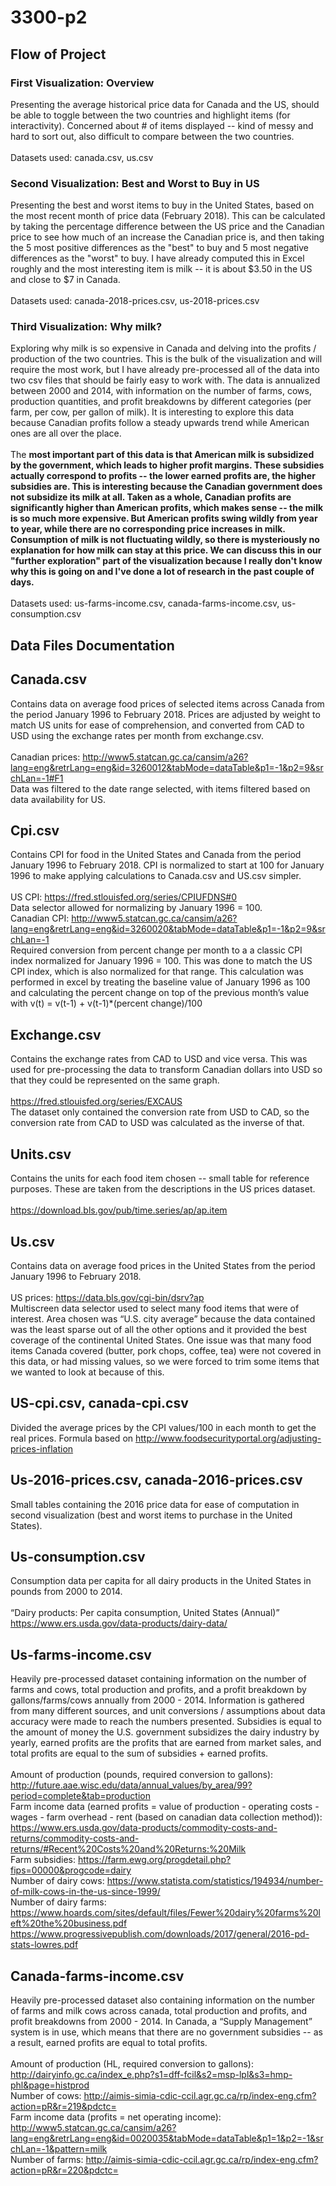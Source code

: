 # 3300-p2

## Flow of Project
### First Visualization: Overview <br/>
Presenting the average historical price data for Canada and the US, should be able to toggle between the two countries and highlight items (for interactivity). Concerned about # of items displayed -- kind of messy and hard to sort out, also difficult to compare between the two countries. <br/> <br/>
Datasets used: canada.csv, us.csv

### Second Visualization: Best and Worst to Buy in US <br/>
Presenting the best and worst items to buy in the United States, based on the most recent month of price data (February 2018). This can be  calculated by taking the percentage difference between the US price and the Canadian price to see how much of an increase the Canadian price is, and then taking the 5 most positive differences as the "best" to buy and 5 most negative differences as the "worst" to buy. I have already computed this in Excel roughly and the most interesting item is milk -- it is about $3.50 in the US and close to $7 in Canada. <br/> <br/>
Datasets used: canada-2018-prices.csv, us-2018-prices.csv

### Third Visualization: Why milk? <br/>
Exploring why milk is so expensive in Canada and delving into the profits / production of the two countries. This is the bulk of the visualization and will require the most work, but I have already pre-processed all of the data into two csv files that should be fairly easy to work with. The data is annualized between 2000 and 2014, with information on the number of farms, cows, production quantities, and profit breakdowns by different categories (per farm, per cow, per gallon of milk). It is interesting to explore this data because Canadian profits follow a steady upwards trend while American ones are all over the place. <br/><br/>
The **most important part of this data is that American milk is subsidized by the government, which leads to higher profit margins. These subsidies actually correspond to profits -- the lower earned profits are, the higher subsidies are. This is interesting because the Canadian government does not subsidize its milk at all. Taken as a whole, Canadian profits are significantly higher than American profits, which makes sense -- the milk is so much more expensive. But American profits swing wildly from year to year, while there are no corresponding price increases in milk. Consumption of milk is not fluctuating wildly, so there is mysteriously no explanation for how milk can stay at this price. We can discuss this in our "further exploration" part of the visualization because I really don't know why this is going on and I've done a lot of research in the past couple of days.** <br/><br/>
Datasets used: us-farms-income.csv, canada-farms-income.csv, us-consumption.csv

## Data Files Documentation

## Canada.csv <br/>
Contains data on average food prices of selected items across Canada from the period January 1996 to February 2018. Prices are adjusted by weight to match US units for ease of comprehension, and converted from CAD to USD using the exchange rates per month from exchange.csv. <br/><br/>
Canadian prices: http://www5.statcan.gc.ca/cansim/a26?lang=eng&retrLang=eng&id=3260012&tabMode=dataTable&p1=-1&p2=9&srchLan=-1#F1 <br/>
Data was filtered to the date range selected, with items filtered based on data availability for US.

## Cpi.csv <br/>
Contains CPI for food in the United States and Canada from the period January 1996 to February 2018. CPI is normalized to start at 100 for January 1996 to make applying calculations to Canada.csv and US.csv simpler. <br/><br/>
US CPI: https://fred.stlouisfed.org/series/CPIUFDNS#0 <br/>
Data selector allowed for normalizing by January 1996 = 100. <br/>
Canadian CPI: http://www5.statcan.gc.ca/cansim/a26?lang=eng&retrLang=eng&id=3260020&tabMode=dataTable&p1=-1&p2=9&srchLan=-1 <br/>
Required conversion from percent change per month to a a classic CPI index normalized for January 1996 = 100. This was done to match the US CPI index, which is also normalized for that range. This calculation was performed in excel by treating the baseline value of January 1996 as 100 and calculating the percent change on top of the previous month’s value with v(t) = v(t-1) + v(t-1)*(percent change)/100

## Exchange.csv <br/>
Contains the exchange rates from CAD to USD and vice versa. This was used for pre-processing the data to transform Canadian dollars into USD so that they could be represented on the same graph. <br/><br/>
https://fred.stlouisfed.org/series/EXCAUS <br/>
The dataset only contained the conversion rate from USD to CAD, so the conversion rate from CAD to USD was calculated as the inverse of that.

## Units.csv <br/>
Contains the units for each food item chosen -- small table for reference purposes. These are taken from the descriptions in the US prices dataset.  <br/><br/>
https://download.bls.gov/pub/time.series/ap/ap.item 

## Us.csv <br/>
Contains data on average food prices in the United States from the period January 1996 to February 2018. <br/><br/>
US prices: https://data.bls.gov/cgi-bin/dsrv?ap <br/>
Multiscreen data selector used to select many food items that were of interest. Area chosen was “U.S. city average” because the data contained was the least sparse out of all the other options and it provided the best coverage of the continental United States. One issue was that many food items Canada covered (butter, pork chops, coffee, tea) were not covered in this data, or had missing values, so we were forced to trim some items that we wanted to look at because of this. 

## US-cpi.csv, canada-cpi.csv <br/>
Divided the average prices by the CPI values/100 in each month to get the real prices. Formula based on http://www.foodsecurityportal.org/adjusting-prices-inflation

## Us-2016-prices.csv, canada-2016-prices.csv <br/>
Small tables containing the 2016 price data for ease of computation in second visualization (best and worst items to purchase in the United States). 

## Us-consumption.csv <br/>
Consumption data per capita for all dairy products in the United States in pounds from 2000 to 2014. <br/><br/>
“Dairy products: Per capita consumption, United States (Annual)” https://www.ers.usda.gov/data-products/dairy-data/ 

## Us-farms-income.csv <br/>
Heavily pre-processed dataset containing information on the number of farms and cows, total production and profits, and a profit breakdown by gallons/farms/cows annually from 2000 - 2014. Information is gathered from many different sources, and unit conversions / assumptions about data accuracy were made to reach the numbers presented. Subsidies is equal to the amount of money the U.S. government subsidizes the dairy industry by yearly, earned profits are the profits that are earned from market sales, and total profits are equal to the sum of subsidies + earned profits. <br/><br/>
Amount of production (pounds, required conversion to gallons): http://future.aae.wisc.edu/data/annual_values/by_area/99?period=complete&tab=production <br/>
Farm income data (earned profits = value of production - operating costs - wages - farm overhead - rent (based on canadian data collection method)): https://www.ers.usda.gov/data-products/commodity-costs-and-returns/commodity-costs-and-returns/#Recent%20Costs%20and%20Returns:%20Milk <br/>
Farm subsidies: https://farm.ewg.org/progdetail.php?fips=00000&progcode=dairy <br/>
Number of dairy cows: https://www.statista.com/statistics/194934/number-of-milk-cows-in-the-us-since-1999/ <br/>
Number of dairy farms: https://www.hoards.com/sites/default/files/Fewer%20dairy%20farms%20left%20the%20business.pdf <br/>
https://www.progressivepublish.com/downloads/2017/general/2016-pd-stats-lowres.pdf 

## Canada-farms-income.csv <br/>
Heavily pre-processed dataset also containing information on the number of farms and milk cows across canada, total production and profits, and profit breakdowns from 2000 - 2014. In Canada, a “Supply Management” system is in use, which means that there are no government subsidies -- as a result, earned profits are equal to total profits. <br/><br/>
Amount of production (HL, required conversion to gallons): http://dairyinfo.gc.ca/index_e.php?s1=dff-fcil&s2=msp-lpl&s3=hmp-phl&page=histprod <br/>
Number of cows: http://aimis-simia-cdic-ccil.agr.gc.ca/rp/index-eng.cfm?action=pR&r=219&pdctc= <br/>
Farm income data (profits = net operating income): http://www5.statcan.gc.ca/cansim/a26?lang=eng&retrLang=eng&id=0020035&tabMode=dataTable&p1=1&p2=-1&srchLan=-1&pattern=milk <br/>
Number of farms: http://aimis-simia-cdic-ccil.agr.gc.ca/rp/index-eng.cfm?action=pR&r=220&pdctc= 
